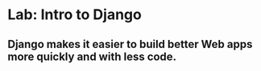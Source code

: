 # Lab: Intro to Django

## Django makes it easier to build better Web apps more quickly and with less code.
